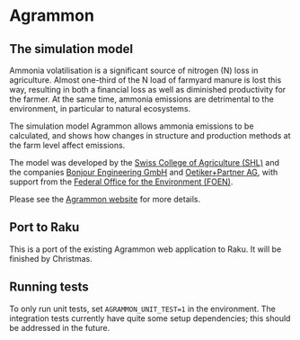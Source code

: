 # Agrammon

## The simulation model

Ammonia volatilisation is a significant source of nitrogen (N) loss in
agriculture.  Almost one-third of the N load of farmyard manure is lost this
way, resulting in both a financial loss as well as diminished productivity
for the farmer.  At the same time, ammonia emissions are detrimental to the
environment, in particular to natural ecosystems.

The simulation model Agrammon allows ammonia emissions to be calculated, and
shows how changes in structure and production methods at the farm level
affect emissions.

The model was developed by the [Swiss College of Agriculture
(SHL)](http://www.shl.bfh.ch/) and the companies [Bonjour Engineering
GmbH](http://http://www.ecodata.ch) and [Oetiker+Partner
AG](https://www.oetiker.ch), with support from the [Federal Office for the
Environment (FOEN)](https://www.bafu.admin.ch/bafu/en/home.html).

Please see the [Agrammon website](https://www.agrammon.ch) for more details.

## Port to Raku

This is a port of the existing Agrammon web application to Raku.  It will
be finished by Christmas.

## Running tests

To only run unit tests, set `AGRAMMON_UNIT_TEST=1` in the environment.  The
integration tests currently have quite some setup dependencies; this should
be addressed in the future.
